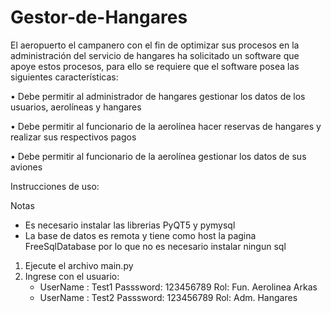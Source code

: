 # Gestor-de-Hangares
El aeropuerto el campanero con el fin de optimizar sus procesos en la administración del servicio de hangares ha solicitado un software que apoye estos procesos, para ello se requiere que el software posea las siguientes características:

•	Debe permitir al administrador de hangares gestionar los datos de los usuarios, aerolíneas y hangares

•	Debe permitir al funcionario de la aerolínea hacer reservas de hangares y realizar sus respectivos pagos

•	Debe permitir al funcionario de la aerolínea gestionar los datos de sus aviones

Instrucciones de uso:

Notas
 * Es necesario instalar las librerias PyQT5 y pymysql
 * La base de datos es remota y tiene como host la pagina FreeSqlDatabase por lo que no es necesario instalar ningun sql
1. Ejecute el archivo main.py
2. Ingrese con el usuario:
   - UserName : Test1  Passsword: 123456789   Rol: Fun. Aerolinea Arkas
   - UserName : Test2  Passsword: 123456789   Rol: Adm. Hangares
